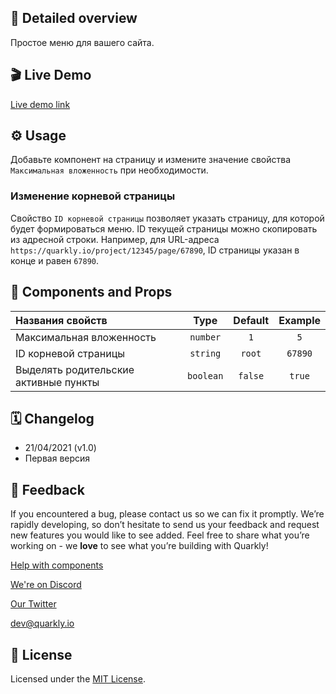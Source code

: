 ## 📖 Detailed overview

Простое меню для вашего сайта.

## 🎬 Live Demo

[Live demo link](https://quarkly-catalog.netlify.app/menu/)

## ⚙️ Usage

Добавьте компонент на страницу и измените значение свойства `Максимальная вложенность` при необходимости.

### Изменение корневой страницы

Cвойство `ID корневой страницы` позволяет указать страницу, для которой будет формироваться меню.
ID текущей страницы можно скопировать из адресной строки.
Например, для URL-адреса `https://quarkly.io/project/12345/page/67890`, ID страницы указан в конце и равен `67890`.

## 🧩 Components and Props

| Названия свойств                      |   Type    | Default | Example |
| :------------------------------------ | :-------: | :-----: | :-----: |
| Максимальная вложенность              | `number`  |   `1`   |   `5`   |
| ID корневой страницы                  | `string`  | `root`  | `67890` |
| Выделять родительские активные пункты | `boolean` | `false` | `true`  |

## 🗓 Changelog

-   21/04/2021 (v1.0)
-   Первая версия

## 📮 Feedback

If you encountered a bug, please contact us so we can fix it promptly. We’re rapidly developing, so don’t hesitate to send us your feedback and request new features you would like to see added. Feel free to share what you’re working on - we **love** to see what you’re building with Quarkly!

[Help with components](https://community.quarkly.io/c/requests/11)

[We're on Discord](https://discord.gg/f9KhSMGX)

[Our Twitter](https://twitter.com/quarklyapp)

[dev@quarkly.io](mailto:dev@quarkly.io)

## 📝 License

Licensed under the [MIT License](https://raw.githubusercontent.com/quarkly/community-kit/master/LICENSE).
